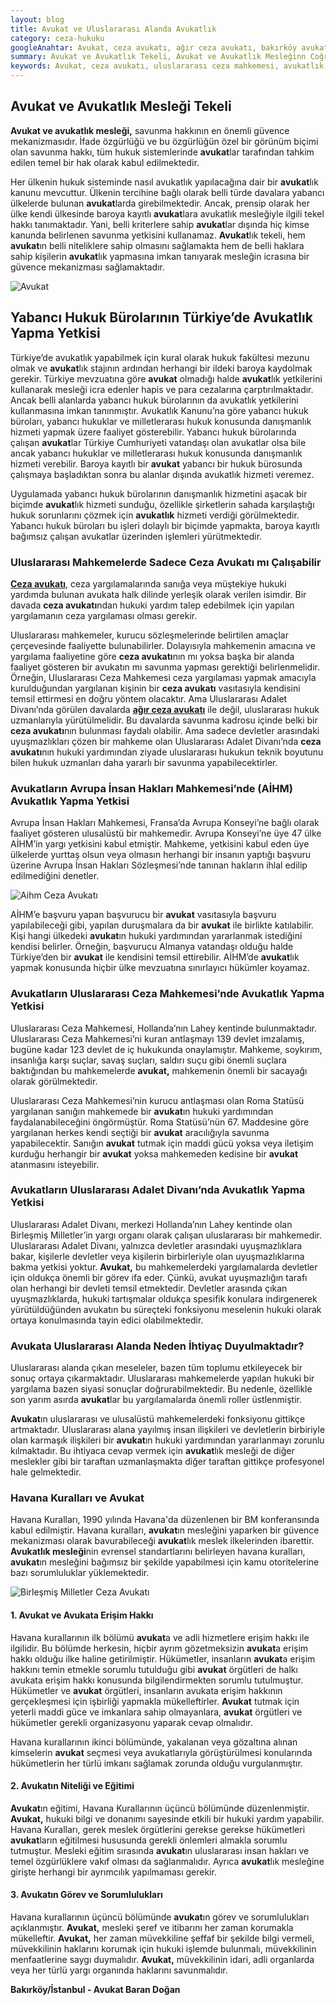 ```yaml
---
layout: blog
title: Avukat ve Uluslararası Alanda Avukatlık
category: ceza-hukuku
googleAnahtar: Avukat, ceza avukatı, ağır ceza avukatı, bakırköy avukat, ataköy avukat, istanbul avukat,
summary: Avukat ve Avukatlık Tekeli, Avukat ve Avukatlık Mesleğinn Coğrafi Sınırları, Uluslararası Mahkemelerde Avukatlık, Ceza Avukatı veya Diğer Avukatların Uluslararası Mahkemelerde Nasıl Avukatlık Yapabilecekleri Anlatılmıştır.
keywords: Avukat, ceza avukatı, uluslararası ceza mahkemesi, avukatlık, bakırköy avukat, istanbul avukat
---
```



## Avukat ve Avukatlık Mesleği Tekeli

**Avukat ve avukatlık mesleği,** savunma hakkının en önemli güvence mekanizmasıdır. İfade özgürlüğü ve bu özgürlüğün özel bir görünüm biçimi olan savunma hakkı, tüm hukuk sistemlerinde **avukat**lar tarafından tahkim edilen temel bir hak olarak kabul edilmektedir.

Her ülkenin hukuk sisteminde nasıl avukatlık yapılacağına dair bir **avukat**lık kanunu mevcuttur. Ülkenin tercihine bağlı olarak belli türde davalara yabancı ülkelerde bulunan **avukat**larda girebilmektedir. Ancak, prensip olarak her ülke kendi ülkesinde baroya kayıtlı **avukat**lara avukatlık mesleğiyle ilgili tekel hakkı tanımaktadır.  Yani, belli kriterlere sahip **avukat**lar dışında hiç kimse kanunda belirlenen savunma yetkisini kullanamaz. **Avukat**lık tekeli, hem **avukat**ın belli niteliklere sahip olmasını sağlamakta hem de belli haklara sahip kişilerin **avukat**lık yapmasına imkan tanıyarak mesleğin icrasına bir güvence mekanizması sağlamaktadır.


![Avukat](https://camo.githubusercontent.com/c5b82190d9ea5fb035dd671ad88b1674b2591008/687474703a2f2f692e68697a6c69726573696d2e636f6d2f764c6b6d31342e6a7067 "Avukat")

## Yabancı Hukuk Bürolarının Türkiye’de Avukatlık Yapma Yetkisi

Türkiye’de avukatlık yapabilmek için kural olarak hukuk fakültesi mezunu olmak ve **avukat**lık stajının ardından herhangi bir ildeki baroya kaydolmak gerekir. Türkiye mevzuatına göre **avukat** olmadığı halde **avukat**lık yetkilerini kullanarak mesleği icra edenler hapis ve para cezalarına çarptırılmaktadır. Ancak belli alanlarda yabancı hukuk bürolarının da avukatlık yetkilerini kullanmasına imkan tanınmıştır. Avukatlık Kanunu’na göre yabancı hukuk büroları, yabancı hukuklar ve milletlerarası hukuk konusunda danışmanlık hizmeti yapmak üzere faaliyet gösterebilir. Yabancı hukuk bürolarında çalışan **avukat**lar Türkiye Cumhuriyeti vatandaşı olan avukatlar olsa bile ancak yabancı hukuklar ve milletlerarası hukuk konusunda danışmanlık hizmeti verebilir. Baroya kayıtlı bir **avukat** yabancı bir hukuk bürosunda çalışmaya başladıktan sonra bu alanlar dışında avukatlık hizmeti veremez.

Uygulamada yabancı hukuk bürolarının danışmanlık hizmetini aşacak bir biçimde **avukat**lık hizmeti sunduğu, özellikle şirketlerin sahada karşılaştığı hukuk sorunlarını çözmek için **avukatlık** hizmeti verdiği görülmektedir. Yabancı hukuk büroları bu işleri dolaylı bir biçimde yapmakta, baroya kayıtlı bağımsız çalışan avukatlar üzerinden işlemleri yürütmektedir.

### Uluslararası Mahkemelerde Sadece Ceza Avukatı mı Çalışabilir

[**Ceza avukatı**](http://barandogan.av.tr/blog/ceza-hukuku/ceza-avukatinin-islevi.html), ceza yargılamalarında sanığa veya müştekiye hukuki yardımda bulunan avukata halk dilinde yerleşik olarak verilen isimdir. Bir davada **ceza avukatı**ndan hukuki yardım talep edebilmek için yapılan yargılamanın ceza yargılaması olması gerekir.

Uluslararası mahkemeler, kurucu sözleşmelerinde belirtilen amaçlar çerçevesinde faaliyette bulunabilirler. Dolayısıyla mahkemenin amacına ve yargılama faaliyetine göre **ceza avukatı**nın mı yoksa başka bir alanda faaliyet gösteren bir avukatın mı savunma yapması gerektiği belirlenmelidir. Örneğin, Uluslararası Ceza Mahkemesi ceza yargılaması yapmak amacıyla kurulduğundan yargılanan kişinin bir **ceza avukatı** vasıtasıyla kendisini temsil ettirmesi en doğru yöntem olacaktır. Ama Uluslararası Adalet Divanı’nda görülen davalarda [**ağır ceza avukatı**](http://barandogan.av.tr/blog/ceza-hukuku/ceza-avukati.html) ile değil, uluslararası hukuk uzmanlarıyla yürütülmelidir. Bu davalarda savunma kadrosu içinde belki bir **ceza avukatı**nın bulunması faydalı olabilir. Ama sadece devletler arasındaki uyuşmazlıkları çözen bir mahkeme olan Uluslararası Adalet Divanı’nda **ceza avukatı**nın hukuki yardımından ziyade uluslararası hukukun teknik boyutunu bilen hukuk uzmanları daha yararlı bir savunma yapabilecektirler.


### Avukatların Avrupa İnsan Hakları Mahkemesi’nde (AİHM) Avukatlık Yapma Yetkisi

Avrupa İnsan Hakları Mahkemesi, Fransa’da Avrupa Konseyi’ne bağlı olarak faaliyet gösteren ulusalüstü bir mahkemedir. Avrupa Konseyi’ne üye 47 ülke AİHM’in yargı yetkisini kabul etmiştir. Mahkeme, yetkisini kabul eden üye ülkelerde yurttaş olsun veya olmasın herhangi bir insanın yaptığı başvuru üzerine Avrupa İnsan Hakları Sözleşmesi’nde tanınan hakların ihlal edilip edilmediğini denetler.


![Aihm Ceza Avukatı](https://camo.githubusercontent.com/dfc9399efd11c286beec4eb06ba6cb9e58b0cae6/687474703a2f2f692e68697a6c69726573696d2e636f6d2f6b67346a36712e6a7067 "Avrupa İnsan Hakları Mahkemesi")

AİHM’e başvuru yapan başvurucu bir **avukat** vasıtasıyla başvuru yapılabileceği gibi, yapılan duruşmalara da bir **avukat** ile birlikte katılabilir. Kişi hangi ülkedeki **avukat**ın hukuki yardımından yararlanmak istediğini kendisi belirler. Örneğin, başvurucu Almanya vatandaşı olduğu halde Türkiye’den bir **avukat** ile kendisini temsil ettirebilir. AİHM’de **avukat**lık yapmak konusunda hiçbir ülke mevzuatına sınırlayıcı hükümler koyamaz.

### Avukatların Uluslararası Ceza Mahkemesi’nde Avukatlık Yapma Yetkisi

Uluslararası Ceza Mahkemesi, Hollanda’nın Lahey kentinde bulunmaktadır. Uluslararası Ceza Mahkemesi’ni kuran antlaşmayı 139 devlet imzalamış, bugüne kadar 123 devlet de iç hukukunda onaylamıştır. Mahkeme, soykırım, insanlığa karşı suçlar, savaş suçları, saldırı suçu gibi önemli suçlara baktığından bu mahkemelerde **avukat,** mahkemenin önemli bir sacayağı olarak görülmektedir.

Uluslararası Ceza Mahkemesi’nin kurucu antlaşması olan Roma Statüsü  yargılanan sanığın mahkemede bir **avukat**ın hukuki yardımından faydalanabileceğini öngörmüştür. Roma Statüsü’nün 67. Maddesine göre yargılanan herkes kendi seçtiği bir **avukat** aracılığıyla savunma yapabilecektir. Sanığın **avukat** tutmak için maddi gücü yoksa veya iletişim kurduğu herhangir bir **avukat** yoksa mahkemeden kedisine bir **avukat** atanmasını isteyebilir.

### Avukatların Uluslararası Adalet Divanı’nda Avukatlık Yapma Yetkisi

Uluslararası Adalet Divanı, merkezi Hollanda’nın Lahey kentinde olan Birleşmiş Milletler’in yargı organı olarak çalışan uluslararası bir mahkemedir. Uluslararası Adalet Divanı, yalnızca devletler arasındaki uyuşmazlıklara bakar, kişilerle devletler veya kişilerin birbirleriyle olan uyuşmazlıklarına bakma yetkisi yoktur. **Avukat,** bu mahkemelerdeki yargılamalarda devletler için oldukça önemli bir görev ifa eder. Çünkü, avukat uyuşmazlığın tarafı olan herhangi bir devleti temsil etmektedir. Devletler arasında çıkan uyuşmazlıklarda, hukuki tartışmalar oldukça spesifik konulara indirgenerek yürütüldüğünden avukatın bu süreçteki fonksiyonu meselenin hukuki olarak ortaya konulmasında tayin edici olabilmektedir.


### Avukata Uluslararası Alanda Neden İhtiyaç Duyulmaktadır?

Uluslararası alanda çıkan meseleler, bazen tüm toplumu etkileyecek bir sonuç ortaya çıkarmaktadır. Uluslararası mahkemelerde yapılan hukuki bir yargılama bazen siyasi sonuçlar doğrurabilmektedir. Bu nedenle, özellikle son yarım asırda **avukat**lar bu yargılamalarda önemli roller üstlenmiştir.

**Avukat**ın uluslararası ve ulusalüstü mahkemelerdeki fonksiyonu gittikçe artmaktadır. Uluslararası alana yayılmış insan ilişkileri ve devletlerin birbiriyle olan karmaşık ilişkileri bir **avukat**ın hukuki yardımından yararlanmayı zorunlu kılmaktadır. Bu ihtiyaca cevap vermek için **avukat**lık mesleği de diğer meslekler gibi  bir taraftan uzmanlaşmakta diğer taraftan gittikçe profesyonel hale gelmektedir.


### Havana Kuralları ve Avukat

Havana Kuralları, 1990 yılında Havana'da düzenlenen bir BM konferansında kabul edilmiştir. Havana kuralları, **avukat**ın mesleğini yaparken bir güvence mekanizması olarak bavurabileceği **avukat**lık meslek ilkelerinden ibarettir. **Avukatlık mesleği**nin evrensel standartlarını belirleyen havana kuralları, **avukat**ın mesleğini bağımsız bir şekilde yapabilmesi için kamu otoritelerine bazı sorumluluklar yüklemektedir.

![Birleşmiş Milletler Ceza Avukatı](https://camo.githubusercontent.com/2c288751ee7ebb556d69af4b962402cbcd7071e3/687474703a2f2f692e68697a6c69726573696d2e636f6d2f39354d56336f2e6a7067 "BM Havana Toplantısı")


#### 1. Avukat ve Avukata Erişim Hakkı

Havana kurallarının ilk bölümü **avukat**a ve adli hizmetlere erişim hakkı ile ilgilidir. Bu bölümde herkesin, hiçbir ayrım gözetmeksizin **avukat**a erişim hakkı olduğu ilke haline getirilmiştir. Hükümetler, insanların **avukat**a erişim hakkını temin etmekle sorumlu tutulduğu gibi **avukat** örgütleri de halkı avukata erişim hakkı konusunda bilgilendirmekten sorumlu tutulmuştur. Hükümetler ve **avukat** örgütleri, insanların avukata erişim hakkının gerçekleşmesi için işbirliği yapmakla mükelleftirler. **Avukat** tutmak için yeterli maddi güce ve imkanlara sahip olmayanlara, **avukat** örgütleri ve hükümetler gerekli organizasyonu yaparak cevap olmalıdır.

Havana kurallarının ikinci bölümünde, yakalanan veya gözaltına alınan kimselerin **avukat** seçmesi veya avukatlarıyla görüştürülmesi konularında hükümetlerin her türlü imkanı sağlamak zorunda olduğu vurgulanmıştır.

#### 2. Avukatın Niteliği ve Eğitimi

**Avukat**ın eğitimi, Havana Kurallarının üçüncü bölümünde düzenlenmiştir. **Avukat,** hukuki bilgi ve donanımı sayesinde etkili bir hukuki yardım yapabilir. Havana Kuralları, gerek meslek örgütlerini gerekse gerekse hükümetleri **avukat**ların eğitilmesi hususunda gerekli önlemleri almakla sorumlu tutmuştur. Mesleki eğitim sırasında **avukat**ın uluslararası insan hakları ve temel özgürlüklere vakıf olması da sağlanmalıdır. Ayrıca **avukat**lık mesleğine girişte herhangi bir ayrımcılık yapılmaması  gerekir.

#### 3. Avukatın Görev ve Sorumlulukları

Havana kurallarının üçüncü bölümünde **avukat**ın görev ve sorumlulukları açıklanmıştır. **Avukat,** mesleki şeref ve itibarını her zaman korumakla mükelleftir. **Avukat,** her zaman müvekkiline şeffaf bir şekilde bilgi vermeli, müvekkilinin haklarını korumak için hukuki işlemde bulunmalı, müvekkilinin menfaatlerine saygı duymalıdır. **Avukat,** müvekkilinin idari, adli organlarda veya her türlü yargı organında haklarını savunmalıdır.



**Bakırköy/İstanbul - Avukat Baran Doğan**
